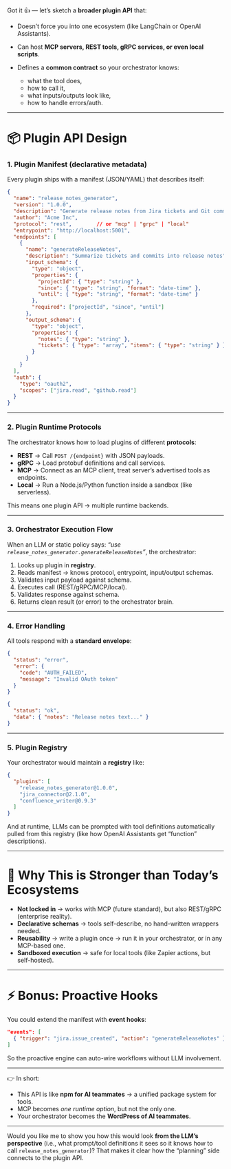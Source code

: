 Got it 👍 — let’s sketch a **broader plugin API** that:

* Doesn’t force you into one ecosystem (like LangChain or OpenAI Assistants).
* Can host **MCP servers, REST tools, gRPC services, or even local scripts**.
* Defines a **common contract** so your orchestrator knows:

  * what the tool does,
  * how to call it,
  * what inputs/outputs look like,
  * how to handle errors/auth.

---

# 📦 Plugin API Design

### 1. **Plugin Manifest (declarative metadata)**

Every plugin ships with a manifest (JSON/YAML) that describes itself:

```json
{
  "name": "release_notes_generator",
  "version": "1.0.0",
  "description": "Generate release notes from Jira tickets and Git commits",
  "author": "Acme Inc",
  "protocol": "rest",        // or "mcp" | "grpc" | "local"
  "entrypoint": "http://localhost:5001",
  "endpoints": [
    {
      "name": "generateReleaseNotes",
      "description": "Summarize tickets and commits into release notes",
      "input_schema": {
        "type": "object",
        "properties": {
          "projectId": { "type": "string" },
          "since": { "type": "string", "format": "date-time" },
          "until": { "type": "string", "format": "date-time" }
        },
        "required": ["projectId", "since", "until"]
      },
      "output_schema": {
        "type": "object",
        "properties": {
          "notes": { "type": "string" },
          "tickets": { "type": "array", "items": { "type": "string" } }
        }
      }
    }
  ],
  "auth": {
    "type": "oauth2",
    "scopes": ["jira.read", "github.read"]
  }
}
```

---

### 2. **Plugin Runtime Protocols**

The orchestrator knows how to load plugins of different **protocols**:

* **REST** → Call `POST /{endpoint}` with JSON payloads.
* **gRPC** → Load protobuf definitions and call services.
* **MCP** → Connect as an MCP client, treat server’s advertised tools as endpoints.
* **Local** → Run a Node.js/Python function inside a sandbox (like serverless).

This means one plugin API → multiple runtime backends.

---

### 3. **Orchestrator Execution Flow**

When an LLM or static policy says: *“use `release_notes_generator.generateReleaseNotes`”*, the orchestrator:

1. Looks up plugin in **registry**.
2. Reads manifest → knows protocol, entrypoint, input/output schemas.
3. Validates input payload against schema.
4. Executes call (REST/gRPC/MCP/local).
5. Validates response against schema.
6. Returns clean result (or error) to the orchestrator brain.

---

### 4. **Error Handling**

All tools respond with a **standard envelope**:

```json
{
  "status": "error",
  "error": {
    "code": "AUTH_FAILED",
    "message": "Invalid OAuth token"
  }
}
```

```json
{
  "status": "ok",
  "data": { "notes": "Release notes text..." }
}
```

---

### 5. **Plugin Registry**

Your orchestrator would maintain a **registry** like:

```json
{
  "plugins": [
    "release_notes_generator@1.0.0",
    "jira_connector@2.1.0",
    "confluence_writer@0.9.3"
  ]
}
```

And at runtime, LLMs can be prompted with tool definitions automatically pulled from this registry (like how OpenAI Assistants get “function” descriptions).

---

# 🚀 Why This is Stronger than Today’s Ecosystems

* **Not locked in** → works with MCP (future standard), but also REST/gRPC (enterprise reality).
* **Declarative schemas** → tools self-describe, no hand-written wrappers needed.
* **Reusability** → write a plugin once → run it in your orchestrator, or in any MCP-based one.
* **Sandboxed execution** → safe for local tools (like Zapier actions, but self-hosted).

---

# ⚡ Bonus: Proactive Hooks

You could extend the manifest with **event hooks**:

```json
"events": [
  { "trigger": "jira.issue_created", "action": "generateReleaseNotes" }
]
```

So the proactive engine can auto-wire workflows without LLM involvement.

---

👉 In short:

* This API is like **npm for AI teammates** → a unified package system for tools.
* MCP becomes *one runtime option*, but not the only one.
* Your orchestrator becomes the **WordPress of AI teammates**.

---

Would you like me to show you how this would look **from the LLM’s perspective** (i.e., what prompt/tool definitions it sees so it knows how to call `release_notes_generator`)? That makes it clear how the “planning” side connects to the plugin API.

